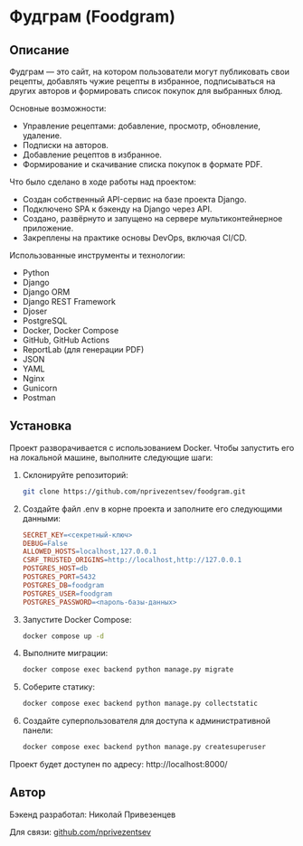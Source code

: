 # Фудграм (Foodgram)

## Описание

Фудграм — это сайт, на котором пользователи могут публиковать свои рецепты, добавлять чужие рецепты в избранное, подписываться на других авторов и формировать список покупок для выбранных блюд.

Основные возможности:
* Управление рецептами: добавление, просмотр, обновление, удаление.
* Подписки на авторов.
* Добавление рецептов в избранное.
* Формирование и скачивание списка покупок в формате PDF.

Что было сделано в ходе работы над проектом:
* Создан собственный API-сервис на базе проекта Django.
* Подключено SPA к бэкенду на Django через API.
* Создано, развёрнуто и запущено на сервере мультиконтейнерное приложение.
* Закреплены на практике основы DevOps, включая CI/CD.

Использованные инструменты и технологии:
* Python
* Django
* Django ORM
* Django REST Framework
* Djoser
* PostgreSQL
* Docker, Docker Compose
* GitHub, GitHub Actions
* ReportLab (для генерации PDF)
* JSON
* YAML
* Nginx
* Gunicorn
* Postman

## Установка

Проект разворачивается с использованием Docker. Чтобы запустить его на локальной машине, выполните следующие шаги:

1. Склонируйте репозиторий:

    ~~~bash
    git clone https://github.com/nprivezentsev/foodgram.git
    ~~~

2. Создайте файл .env в корне проекта и заполните его следующими данными:

    ~~~makefile
    SECRET_KEY=<секретный-ключ>
    DEBUG=False
    ALLOWED_HOSTS=localhost,127.0.0.1
    CSRF_TRUSTED_ORIGINS=http://localhost,http://127.0.0.1
    POSTGRES_HOST=db
    POSTGRES_PORT=5432
    POSTGRES_DB=foodgram
    POSTGRES_USER=foodgram
    POSTGRES_PASSWORD=<пароль-базы-данных>
    ~~~

3. Запустите Docker Compose:

    ~~~bash
    docker compose up -d
    ~~~

4. Выполните миграции:

    ~~~bash
    docker compose exec backend python manage.py migrate
    ~~~

5. Соберите статику:

    ~~~bash
    docker compose exec backend python manage.py collectstatic
    ~~~

6. Создайте суперпользователя для доступа к административной панели:

    ~~~bash
    docker compose exec backend python manage.py createsuperuser
    ~~~

Проект будет доступен по адресу: http://localhost:8000/

## Автор

Бэкенд разработал: Николай Привезенцев

Для связи: [github.com/nprivezentsev](https://github.com/nprivezentsev)